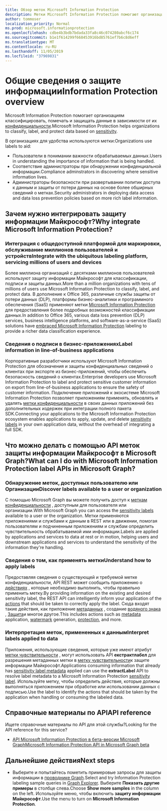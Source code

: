 ```yaml
---
title: Обзор меток Microsoft Information Protection
description: Метки Microsoft Information Protection помогают организациям классифицировать, помечать и защищать данные на основе меток конфиденциальности центра безопасности и соответствия требованиям Office 365.
author: tommoser
localization_priority: Normal
ms.prod: microsoft.informationprotection
ms.openlocfilehash: cdbe4b3bdb7bdada33fa8c46c074280abcf6c174
ms.sourcegitcommit: b1e1f614299f668453916bd85761ef7b6c8d6eff
ms.translationtype: MT
ms.contentlocale: ru-RU
ms.lasthandoff: 11/05/2019
ms.locfileid: "37969831"
---
```

# <a name="information-protection-overview"></a><span data-ttu-id="11cd2-103">Общие сведения о защите информации</span><span class="sxs-lookup"><span data-stu-id="11cd2-103">Information Protection overview</span></span>

<span data-ttu-id="11cd2-104">Microsoft Information Protection помогает организациям классифицировать, помечать и защищать данные в зависимости от их [конфиденциальности](https://docs.microsoft.com/Office365/SecurityCompliance/sensitivity-labels).</span><span class="sxs-lookup"><span data-stu-id="11cd2-104">Microsoft Information Protection helps organizations to classify, label, and protect data based on [sensitivity](https://docs.microsoft.com/Office365/SecurityCompliance/sensitivity-labels).</span></span> 

<span data-ttu-id="11cd2-105">В организациях для удобства используются метки:</span><span class="sxs-lookup"><span data-stu-id="11cd2-105">Organizations use labels to aid:</span></span>

* <span data-ttu-id="11cd2-106">Пользователи в понимании важности обрабатываемых данных.</span><span class="sxs-lookup"><span data-stu-id="11cd2-106">Users in understanding the importance of information that is being handled.</span></span>
* <span data-ttu-id="11cd2-107">Соответствие администраторы при обнаружении конфиденциальной информации.</span><span class="sxs-lookup"><span data-stu-id="11cd2-107">Compliance adminstrators in discovering where sensitive information lives.</span></span> 
* <span data-ttu-id="11cd2-108">Администраторы безопасности при развертывании политик доступа к данным и защиты от потери данных на основе более обширных сведений о метках.</span><span class="sxs-lookup"><span data-stu-id="11cd2-108">Security administrators in deploying data access and data loss prevention policies based on more rich label information.</span></span>

## <a name="why-integrate-microsoft-information-protection"></a><span data-ttu-id="11cd2-109">Зачем нужно интегрировать защиту информации Майкрософт?</span><span class="sxs-lookup"><span data-stu-id="11cd2-109">Why integrate Microsoft Information Protection?</span></span> 

### <a name="integrate-with-the-ubiquitous-labeling-platform-servicing-millions-of-users-and-devices"></a><span data-ttu-id="11cd2-110">Интеграция с общедоступной платформой для маркировки, обслуживание миллионов пользователей и устройств</span><span class="sxs-lookup"><span data-stu-id="11cd2-110">Integrate with the ubiquitous labeling platform, servicing millions of users and devices</span></span>

<span data-ttu-id="11cd2-111">Более миллиона организаций с десятками миллионов пользователей используют защиту информации Майкрософт для классификации, подписи и защиты данных.</span><span class="sxs-lookup"><span data-stu-id="11cd2-111">More than a million organizations with tens of millions of users use Microsoft Information Protection to classify, label, and protect data.</span></span>  <span data-ttu-id="11cd2-112">В дополнение к Office 365, различные службы защиты от потери данных (DLP), платформы бизнес-аналитики и программного обеспечения (SaaS) применяют метки [Microsoft Information Protection](https://www.microsoft.com/security/technology/information-protection) для предоставления более подробных возможностей классификации данных.</span><span class="sxs-lookup"><span data-stu-id="11cd2-112">In addition to Office 365, various data loss prevention (DLP) services, business intelligence platforms, and software-as-a-service (SaaS) solutions have [embraced Microsoft Information Protection](https://www.microsoft.com/security/technology/information-protection) labeling to provide a richer data classification experience.</span></span> 

### <a name="label-information-in-line-of-business-applications"></a><span data-ttu-id="11cd2-113">Сведения о подписи в бизнес-приложениях</span><span class="sxs-lookup"><span data-stu-id="11cd2-113">Label information in line-of-business applications</span></span>

<span data-ttu-id="11cd2-114">Корпоративные разработчики используют Microsoft Information Protection для обозначения и защиты конфиденциальных сведений о клиентах при экспорте из бизнес-приложений, чтобы обеспечить безопасность сведений о клиентах.</span><span class="sxs-lookup"><span data-stu-id="11cd2-114">Enterprise developers use Microsoft Information Protection to label and protect sensitive customer information on export from line-of-business applications to ensure the safety of customer information.</span></span> <span data-ttu-id="11cd2-115">Подключение приложений к экосистеме Microsoft Information Protection позволяет приложениям применять, обновлять и удалять [метки конфиденциальности](https://docs.microsoft.com/Office365/SecurityCompliance/sensitivity-labels) в своих данных приложений без дополнительных издержек при интеграции полного пакета SDK.</span><span class="sxs-lookup"><span data-stu-id="11cd2-115">Connecting your applications to the Microsoft Information Protection ecosystem enables applications to apply, update, and delete [sensitivity labels](https://docs.microsoft.com/Office365/SecurityCompliance/sensitivity-labels) in your own application data, without the overhead of integrating a full SDK.</span></span>

## <a name="what-can-i-do-with-microsoft-information-protection-label-apis-in-microsoft-graph"></a><span data-ttu-id="11cd2-116">Что можно делать с помощью API меток защиты информации Майкрософт в Microsoft Graph?</span><span class="sxs-lookup"><span data-stu-id="11cd2-116">What can I do with Microsoft Information Protection label APIs in Microsoft Graph?</span></span> 

### <a name="discover-labels-available-to-a-user-or-organization"></a><span data-ttu-id="11cd2-117">Обнаружение меток, доступных пользователю или Организации</span><span class="sxs-lookup"><span data-stu-id="11cd2-117">Discover labels available to a user or organization</span></span>

<span data-ttu-id="11cd2-118">С помощью Microsoft Graph вы можете получить доступ к [меткам конфиденциальности](/graph/api/informationprotectionlabel?view=graph-rest-beta) , доступным для пользователя или организации.</span><span class="sxs-lookup"><span data-stu-id="11cd2-118">With Microsoft Graph you can access the [sensitivity labels](/graph/api/informationprotectionlabel?view=graph-rest-beta) available to a user or the organization.</span></span> <span data-ttu-id="11cd2-119">Метки применяются приложениями и службами к данным в REST или в движении, помогая пользователям и подчиненным приложениям и службам определить чувствительность обрабатываемой ими информации.</span><span class="sxs-lookup"><span data-stu-id="11cd2-119">Labels are applied by applications and services to data at rest or in motion, helping users and downstream applications and services to understand the sensitivity of the information they're handling.</span></span>

### <a name="understand-how-to-apply-labels"></a><span data-ttu-id="11cd2-120">Сведения о том, как применять метки</span><span class="sxs-lookup"><span data-stu-id="11cd2-120">Understand how to apply labels</span></span>

<span data-ttu-id="11cd2-121">Предоставляя сведения о существующей и требуемой метке конфиденциальности, API REST может сообщить приложению о [действиях](/graph/api/resources/informationprotectionaction?view=graph-rest-beta) , которые необходимо выполнить, чтобы правильно применить метку.</span><span class="sxs-lookup"><span data-stu-id="11cd2-121">By providing information on the existing and desired sensitivity label, the REST API can intelligently inform your application of the [actions](/graph/api/resources/informationprotectionaction?view=graph-rest-beta) that should be taken to correctly apply the label.</span></span> <span data-ttu-id="11cd2-122">Сюда входят такие действия, как приложение [метаданных](/graph/api/resources/metadataaction?view=graph-rest-beta) , создание [водяного знака](/graph/api/resources/addwatermarkaction?view=graph-rest-beta) , [Защита](/graph/api/resources/protectbytemplateaction?view=graph-rest-beta)и многое другое.</span><span class="sxs-lookup"><span data-stu-id="11cd2-122">This includes actions such as [metadata](/graph/api/resources/metadataaction?view=graph-rest-beta) application, [watermark](/graph/api/resources/addwatermarkaction?view=graph-rest-beta) generation, [protection](/graph/api/resources/protectbytemplateaction?view=graph-rest-beta), and more.</span></span>

### <a name="interpret-labels-applied-to-data"></a><span data-ttu-id="11cd2-123">Интерпретация меток, примененных к данным</span><span class="sxs-lookup"><span data-stu-id="11cd2-123">Interpret labels applied to data</span></span>

<span data-ttu-id="11cd2-124">Приложения, использующие сведения, которые уже имеют атрибут [метки чувствительности](/graph/api/resources/metadataaction?view=graph-rest-beta) , могут использовать API **екстрактлабел** для разрешения метаданных метки в [метку чувствительности](/graph/api/resources/informationprotectionlabel.md?view=graph-rest-beta)к защите информации Майкрософт.</span><span class="sxs-lookup"><span data-stu-id="11cd2-124">Applications consuming information that already has [sensitivity label metadata](/graph/api/resources/metadataaction?view=graph-rest-beta) applied can use the **extractLabel** API to resolve label metadata to a Microsoft Information Protection [sensitivity label](/graph/api/resources/informationprotectionlabel.md?view=graph-rest-beta).</span></span> <span data-ttu-id="11cd2-125">Используйте метку, чтобы определить действия, которые должны выполняться приложением при обработке или использовании данных с подписью.</span><span class="sxs-lookup"><span data-stu-id="11cd2-125">Use the label to identify the actions that should be taken by the application when handling or consuming the labeled data.</span></span> 

## <a name="api-reference"></a><span data-ttu-id="11cd2-126">Справочные материалы по API</span><span class="sxs-lookup"><span data-stu-id="11cd2-126">API reference</span></span>

<span data-ttu-id="11cd2-127">Ищете справочные материалы по API для этой службы?</span><span class="sxs-lookup"><span data-stu-id="11cd2-127">Looking for the API reference for this service?</span></span>

- [<span data-ttu-id="11cd2-128">API Microsoft Information Protection в бета-версии Microsoft Graph</span><span class="sxs-lookup"><span data-stu-id="11cd2-128">Microsoft Information Protection API in Microsoft Graph beta</span></span>](/graph/api/resources/informationprotectionlabel?view=graph-rest-beta)

## <a name="next-steps"></a><span data-ttu-id="11cd2-129">Дальнейшие действия</span><span class="sxs-lookup"><span data-stu-id="11cd2-129">Next steps</span></span>

- <span data-ttu-id="11cd2-130">Выберите и попытайтесь пометить примеровые запросы для защиты информации в [проводнике Graph](https://developer.microsoft.com/graph/graph-explorer).</span><span class="sxs-lookup"><span data-stu-id="11cd2-130">Select and try Information Protection labeling sample queries in [Graph Explorer](https://developer.microsoft.com/graph/graph-explorer).</span></span> <span data-ttu-id="11cd2-131">Выберите **Показать другие примеры** в столбце слева.</span><span class="sxs-lookup"><span data-stu-id="11cd2-131">Choose **Show more samples** in the column on the left.</span></span> <span data-ttu-id="11cd2-132">Используйте меню, чтобы включить **защиту информации Майкрософт**.</span><span class="sxs-lookup"><span data-stu-id="11cd2-132">Use the menu to turn on **Microsoft Information Protection**.</span></span>
